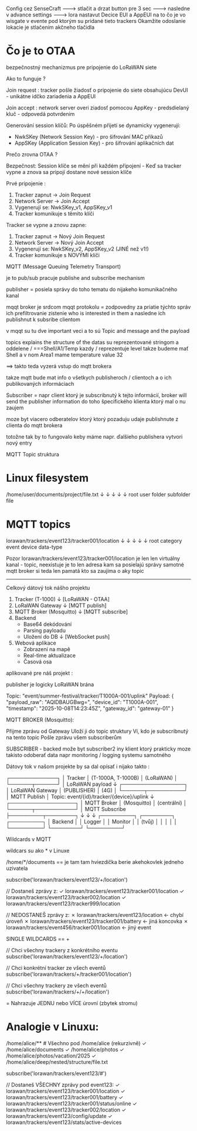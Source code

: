 Config cez SenseCraft ---> stlačit a drzat button pre 3 sec ---> nasledne v advance settings ---> lora nastavut Decice EUI a AppEUI na to čo je vo wisgate v evente pod ktorým su pridané tieto trackers 
Okamžite odoslanie lokacie je stlačenim akčneho tlačidla 

# Čo je to OTAA 
bezpečnostný mechanizmus pre pripojenie do LoRaWAN siete 

Ako to funguje ? 

Join request : tracker pošle žiadosť o pripojenie do siete obsahujúcu DevUI - unikátne idčko zariadenia a AppEUI

Join accept : network server overi ziadosť pomocou AppKey - predsdielaný kluč - odpovedá potvrdenim 

Generování session klíčů: Po úspěšném přijetí se dynamicky vygenerují:
* NwkSKey (Network Session Key) - pro šifrování MAC příkazů
* AppSKey (Application Session Key) - pro šifrování aplikačních dat

Prečo zrovna OTAA ? 

Bezpečnost: Session klíče se mění při každém připojení - Keď sa tracker vypne a znova sa pripojí dostane nové session klíče 

Prvé pripojenie : 

1. Tracker zapnut → Join Request
2. Network Server → Join Accept
3. Vygenerují se: NwkSKey_v1, AppSKey_v1
4. Tracker komunikuje s těmito klíči

Tracker se vypne a znovu zapne:

1. Tracker zapnut → Nový Join Request
2. Network Server → Nový Join Accept
3. Vygenerují se: NwkSKey_v2, AppSKey_v2 (JINÉ než v1!)
4. Tracker komunikuje s NOVÝMI klíči


MQTT (Message Queuing Telemetry Transport)

je to pub/sub pracuje publishe and subscribe mechanism 

publisher = posiela správy do toho tematu do nijakeho komunikačného kanal

mqqt broker je srdcom mqqt protokolu = zodpovedny za priatie týchto správ ich prefiltrovanie zistenie who is interested in them a nasledne ich publishnut k subsribe clientom 

v mqqt su tu dve important veci a to sú Topic and message and the payload 

topics explains the structure of the datas 
su reprezentované stringom a oddelene / ===Shell/A1/Temp 
kazdy / reprezentuje level 
takze budeme mať Shell a v nom Area1 mame temperature value 32 

==> takto teda vyzerá vstup do mqtt brokera 

takze mqtt bude mat info o všetkych publisheroch / clientoch a o ich publikovaných informáciach 


Subscriber = napr client ktorý je subscribnutý k tejto informácií, broker will send the publisher information do toho špecifického klienta ktorý mal o nu zaujem  

moze byt viacero odberatelov ktorý ktorý pozaduju udaje publishnute z clienta do mqtt brokera 

totožne tak by to fungovalo keby máme napr. ďalšieho publishera vytvori nový entry 

MQTT Topic struktura

# Linux filesystem
/home/user/documents/project/file.txt
  ↓     ↓      ↓        ↓       ↓
root  user  folder  subfolder  file

# MQTT topics
lorawan/trackers/event123/tracker001/location
   ↓       ↓        ↓         ↓         ↓
root   category  event    device    data-type

Pozor lorawan/trackers/event123/tracker001/location je len len virtuálny kanal - topic, neexistuje je to len adresa kam sa posielajú správy samotné mqtt broker si teda len pamatá kto sa zaujima o aky topic 

---

Celkový dátový tok nášho projektu 

1. Tracker (T-1000) 
   ↓ [LoRaWAN - OTAA]
2. LoRaWAN Gateway
   ↓ [MQTT publish]
3. MQTT Broker (Mosquitto)
   ↓ [MQTT subscribe]
4. Backend
   - Base64 dekódování
   - Parsing payloadu
   - Uložení do DB
   ↓ [WebSocket push]
5. Webová aplikace
   - Zobrazení na mapě
   - Real-time aktualizace
   - Časová osa


aplikované pre náš projekt : 


publisher je logicky LoRaWAN brána 


Topic: "event/summer-festival/tracker/T1000A-001/uplink"
Payload: 
{
  "payload_raw": "AQIDBAUGBwg=",
  "device_id": "T1000A-001",
  "timestamp": "2025-10-08T14:23:45Z",
  "gateway_id": "gateway-01"
}


MQTT BROKER (Mosquitto):

Přijme zprávu od Gateway
Uloží ji do topic struktury
Ví, kdo je subscribnutý na tento topic
Pošle zprávu všem subscriberům

SUBSCRIBER - backed 
može byt subscriber2 iny klient ktorý prakticky moze takisto odoberať data napr monitoring / logging systemu samotného 

Dátovy tok v našom projekte by sa dal opísať i nijako takto : 


┌─────────────┐
│   Tracker   │ (T-1000A, T-1000B)
│  (LoRaWAN)  │
└──────┬──────┘
       │ LoRaWAN payload
       ↓
┌─────────────────┐
│ LoRaWAN Gateway │ (PUBLISHER)
│      (4G)       │
└──────┬──────────┘
       │ MQTT Publish
       │ Topic: event/{id}/tracker/{device}/uplink
       ↓
┌──────────────────┐
│  MQTT Broker     │ (Mosquitto)
│   (centrální)    │
└──────┬───────────┘
       │ MQTT Subscribe
       ├─────────┬────────┐
       ↓         ↓        ↓
┌─────────┐ ┌────────┐ ┌─────────┐
│ Backend │ │ Logger │ │ Monitor │
│  (tvůj) │ │        │ │         │
└─────────┘ └────────┘ └─────────┘

Wildcards v MQTT 

wildcars su ako * v Linuxe 

/home/*/documents  == je tam tam hviezdička berie akehokovlek jedneho uzivatela 

subscribe('lorawan/trackers/event123/+/location')

// Dostaneš zprávy z:
✓ lorawan/trackers/event123/tracker001/location
✓ lorawan/trackers/event123/tracker002/location
✓ lorawan/trackers/event123/tracker999/location

// NEDOSTANEŠ zprávy z:
✗ lorawan/trackers/event123/location              ← chybí úroveň
✗ lorawan/trackers/event123/tracker001/battery    ← jiná koncovka
✗ lorawan/trackers/event456/tracker001/location   ← jiný event

SINGLE WILDCARDS == + 

// Chci všechny trackery z konkrétního eventu
subscribe('lorawan/trackers/event123/+/location')

// Chci konkrétní tracker ze všech eventů
subscribe('lorawan/trackers/+/tracker001/location')

// Chci všechny trackery ze všech eventů
subscribe('lorawan/trackers/+/+/location')

= Nahrazuje JEDNU nebo VÍCE úrovní (zbytek stromu)

# Analogie v Linuxu:
/home/alice/**        # Všechno pod /home/alice (rekurzivně)
  ✓ /home/alice/documents
  ✓ /home/alice/photos
  ✓ /home/alice/photos/vacation/2025
  ✓ /home/alice/deep/nested/structure/file.txt

subscribe('lorawan/trackers/event123/#')

// Dostaneš VŠECHNY zprávy pod event123:
✓ lorawan/trackers/event123/tracker001/location
✓ lorawan/trackers/event123/tracker001/battery
✓ lorawan/trackers/event123/tracker001/status/online
✓ lorawan/trackers/event123/tracker002/location
✓ lorawan/trackers/event123/config/update
✓ lorawan/trackers/event123/stats/active-devices



  
